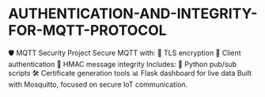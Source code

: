 # AUTHENTICATION-AND-INTEGRITY-FOR-MQTT-PROTOCOL
🛡️ MQTT Security Project Secure MQTT with:  🔐 TLS encryption  🔑 Client authentication  🧾 HMAC message integrity  Includes:  🐍 Python pub/sub scripts  🛠️ Certificate generation tools  📊 Flask dashboard for live data  Built with Mosquitto, focused on secure IoT communication.
